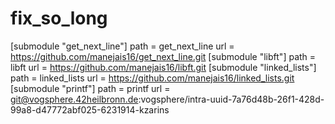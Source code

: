 # fix_so_long

[submodule "get_next_line"]
	path = get_next_line
	url = https://github.com/manejais16/get_next_line.git
[submodule "libft"]
	path = libft
	url = https://github.com/manejais16/libft.git
[submodule "linked_lists"]
	path = linked_lists
	url = https://github.com/manejais16/linked_lists.git
[submodule "printf"]
	path = printf
	url = git@vogsphere.42heilbronn.de:vogsphere/intra-uuid-7a76d48b-26f1-428d-99a8-d47772abf025-6231914-kzarins
